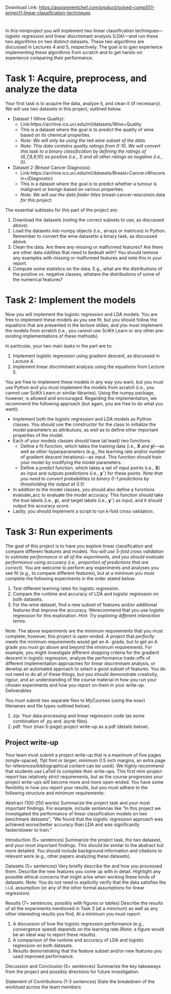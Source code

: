 Download Link: https://assignmentchef.com/product/solved-comp551-project1-linear-classification-techniques
<br>
<h1></h1>

In this miniproject you will implement two linear classification techniques—logistic regression and linear discriminant analysis (LDA)—and run these two algorithms on two distinct datasets. These two algorithms are discussed in Lectures 4 and 5, respectively. The goal is to gain experience implementing these algorithms from scratch and to get hands-on experience comparing their performance.

<h1>Task 1: Acquire, preprocess, and analyze the data</h1>

Your first task is to acquire the data, analyze it, and clean it (if necessary). We will use two datasets in this project, outlined below.

<ul>

 <li>Dataset 1 (Wine Quality):

  <ul>

   <li>Link:https://archive.ics.uci.edu/ml/datasets/Wine+Quality</li>

   <li>This is a dataset where the goal is to predict the quality of wine based on its chemical properties.</li>

   <li><em>Note: We will only be using the </em>red wine <em>subset of the data.</em></li>

   <li><em>Note: This data contains quality ratings from 0-10. We will convert this task to a binary classification by defining the ratings of </em>{<em>6,7,8,9,10</em>} <em>as positive (i.e., 1) and all other ratings as negative (i.e., 0).</em></li>

  </ul></li>

 <li>Dataset 2 (Breast Cancer Diagnosis):

  <ul>

   <li>Link:https://archive.ics.uci.edu/ml/datasets/Breast+Cancer+Wisconsin+(Diagnostic)</li>

   <li>This is a dataset where the goal is to predict whether a tumour is malignant or benign based on various properties.</li>

   <li><em>Note: We will use the data folder titles </em>breast-cancer-wisconsin.data <em>for this project.</em></li>

  </ul></li>

</ul>

The essential subtasks for this part of the project are:

<ol>

 <li>Download the datasets (noting the correct subsets to use, as discussed above).</li>

 <li>Load the datasets into numpy objects (i.e., arrays or matrices) in Python. Remember to convert the wine datasetto a binary task, as discussed above.</li>

 <li>Clean the data. Are there any missing or malformed features? Are there are other data oddities that need to bedealt with? You should remove any examples with missing or malformed features and note this in your report.</li>

 <li>Compute some statistics on the data. E.g., what are the distributions of the positive vs. negative classes, whatare the distributions of some of the numerical features?</li>

</ol>

<h1>Task 2: Implement the models</h1>

Now you will implement the logistic regression and LDA models. You are free to implement these models as you see fit, but you should follow the equations that are presented in the lecture slides, and you must implement the models from scratch (i.e., you cannot use SciKit Learn or any other pre-existing implementations of these methods).

In particular, your two main tasks in the part are to:

<ol>

 <li>Implement logistic regression using gradient descent, as discussed in Lecture 4.</li>

 <li>Implement linear discriminant analysis using the equations from Lecture 5.</li>

</ol>

You are free to implement these models in any way you want, but you must use Python and you must implement the models from scratch (i.e., you cannot use SciKit Learn or similar libraries). Using the numpy package, however, is allowed and encouraged. Regarding the implementation, we recommend the following approach (but again, you are free to do what you want):

<ul>

 <li>Implement both the logistic regression and LDA models as Python classes. You should use the constructor for the class to initialize the model parameters as attributues, as well as to define other important properties of the model.</li>

 <li>Each of your models classes should have (at least) two functions:

  <ul>

   <li>Define a fit function, which takes the training data (i.e., <strong>X </strong>and <strong>y</strong>)—as well as other hyperparameters (e.g., the learning rate and/or number of gradient descent iterations)—as input. This function should train your model by modifying the model parameters.</li>

   <li>Define a predict function, which takes a set of input points (i.e., <strong>X</strong>) as input and outputs predictions (i.e., <strong>y</strong>ˆ) for these points. <em>Note that you need to convert probabilities to binary 0-1 predictions by thresholding the output at 0.5!</em></li>

  </ul></li>

 <li>In addition to the model classes, you should also define a functions evaluate_acc to evaluate the model accuracy. This function should take the true labels (i.e., <strong>y</strong>), and target labels (i.e., <strong>y</strong>ˆ) as input, and it should output the accuracy score.</li>

 <li>Lastly, you should implement a script to run k-fold cross validation.</li>

</ul>

<h1>Task 3: Run experiments</h1>

The goal of this project is to have you explore linear classification and compare different features and models. <em>You will use 5-fold cross validation to estimate performance in all of the experiments, and you should evaluate performance using accuracy (i.e., proportion of predictions that are correct). </em>You are welcome to perform any experiments and analyses you see fit (e.g., to compare different features), but at a minimum you must complete the following experiments in the order stated below:

<ol>

 <li>Test different learning rates for logistic regression.</li>

 <li>Compare the runtime and accuracy of LDA and logistic regression on both datasets.</li>

 <li>For the wine dataset, find a new subset of features and/or additional features that improve the accuracy. Werecommend that you use logistic regression for this exploration. <em>Hint: Try exploring different interaction terms.</em></li>

</ol>

Note: The above experiments are the minimum requirements that you must complete; however, this project is open-ended. A project that <em>perfectly </em>meets the minimum requirements would get an A- grade, but to get an A grade you must go above and beyond the minimum requirements. For example, you might investigate different stopping criteria for the gradient descent in logistic regression, analyze the performance trade-offs of different implementation approaches for linear discriminant analysis, or develop an automated approach to select a good subset of features. You do not need to do all of these things, but you should demonstrate creativity, rigour, and an understanding of the course material in how you run your chosen experiments and how you report on them in your write-up. Deliverables

You must submit two separate files to MyCourses (using the exact filenames and file types outlined below):

<ol>

 <li>zip: Your data processing and linear regression code (as some combination of .py and .ipynb files).</li>

 <li>pdf: Your (max 5-page) project write-up as a pdf (details below).</li>

</ol>

<h2>Project write-up</h2>

Your team must submit a project write-up that is a maximum of five pages (single-spaced, 11pt font or larger; minimum 0.5 inch margins, an extra page for references/bibliographical content can be used). We highly recommend that students use LaTeX to complete their write-ups. This first mini-project report has relatively strict requirements, but as the course progresses your project write-ups will become more and more open-ended. You have some flexibility in how you report your results, but you must adhere to the following structure and minimum requirements:

Abstract (100-250 words) Summarize the project task and your most important findings. For example, include sentences like “In this project we investigated the performance of linear classification models on two benchmark datasets”, “We found that the logistic regression approach was achieved worse/better accuracy than LDA and was significantly faster/slower to train.”

Introduction (5+ sentences) Summarize the project task, the two datasest, and your most important findings. This should be similar to the abstract but more detailed. You should include background information and citations to relevant work (e.g., other papers analyzing these datasets).

Datasets (5+ sentences) Very briefly describe the and how you processed them. Describe the new features you come up with in detail. Highlight any possible ethical concerns that might arise when working these kinds of datasets. Note: You do not need to explicitly verify that the data satisfies the i.i.d. assumption (or any of the other formal assumptions for linear regression).

Results (7+ sentences, possibly with figures or tables) Describe the results of all the experiments mentioned in Task 3 (at a minimum) as well as any other interesting results you find. At a minimum you must report:

<ol>

 <li>A discussion of how the logistic regression performance (e.g., convergence speed) depends on the learning rate.(Note: a figure would be an ideal way to report these results).</li>

 <li>A comparison of the runtime and accuracy of LDA and logistic regression on both datasets.</li>

 <li>Results demonstrating that the feature subset and/or new features you used improved performance.</li>

</ol>

Discussion and Conclusion (5+ sentences)     Summarize the key takeaways from the project and possibly directions for future investigation.

Statement of Contributions (1-3 sentences)           State the breakdown of the workload across the team members